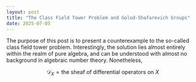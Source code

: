 ```yaml
---
layout: post
title: "The Class Field Tower Problem and Golod-Shafarevich Groups"
date: 2025-07-05
---
```


The purpose of this post is to present a counterexample to the so-called class field tower problem. Interestingly, the solution lies almost entirely within the realm of pure algebra, and can be understood with almost no background in algebraic number theory. Nonetheless, 

$$
\mathcal{D}_X = \text{the sheaf of differential operators on } X
$$
